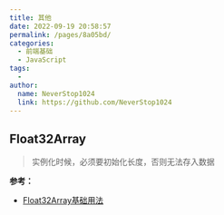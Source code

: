 ```yaml
---
title: 其他
date: 2022-09-19 20:58:57
permalink: /pages/8a05bd/
categories:
  - 前端基础
  - JavaScript
tags:
  - 
author: 
  name: NeverStop1024
  link: https://github.com/NeverStop1024
---
```


## Float32Array
> 实例化时候，必须要初始化长度，否则无法存入数据

**参考：**
* [Float32Array基础用法](https://blog.csdn.net/popstarqq/article/details/121960148)
